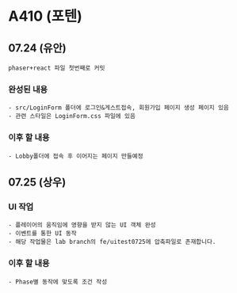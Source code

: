 # A410 (포텐)


## 07.24 (유안)
    phaser+react 파일 첫번째로 커밋

  ### 완성된 내용
    - src/LoginForm 폴더에 로그인&게스트접속, 회원가입 페이지 생성 페이지 있음
    - 관련 스타일은 LoginForm.css 파일에 있음 

  ### 이후 할 내용
    - Lobby폴더에 접속 후 이어지는 페이지 만들예정 

## 07.25 (상우)
  
  ### UI 작업
    - 플레이어의 움직임에 영향을 받지 않는 UI 객체 완성
    - 이벤트를 통한 UI 동작
    - 해당 작업물은 lab branch의 fe/uitest0725에 압축파일로 존재합니다.

  ### 이후 할 내용
    - Phase별 동작에 맞도록 조건 작성
